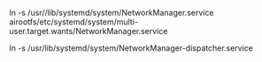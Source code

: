 
ln -s /usr//lib/systemd/system/NetworkManager.service airootfs/etc/systemd/system/multi-user.target.wants/NetworkManager.service

ln -s /usr/lib/systemd/system/NetworkManager-dispatcher.service